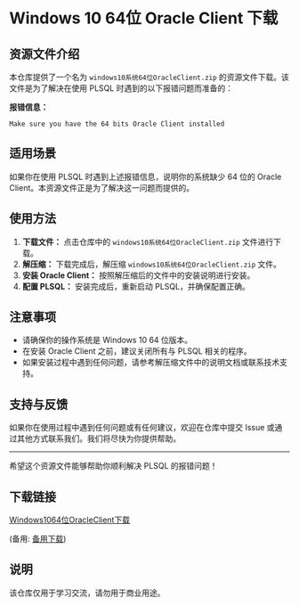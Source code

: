 # Windows 10 64位 Oracle Client 下载

## 资源文件介绍

本仓库提供了一个名为 `windows10系统64位OracleClient.zip` 的资源文件下载。该文件是为了解决在使用 PLSQL 时遇到的以下报错问题而准备的：

**报错信息：**
```
Make sure you have the 64 bits Oracle Client installed
```

## 适用场景

如果你在使用 PLSQL 时遇到上述报错信息，说明你的系统缺少 64 位的 Oracle Client。本资源文件正是为了解决这一问题而提供的。

## 使用方法

1. **下载文件：** 点击仓库中的 `windows10系统64位OracleClient.zip` 文件进行下载。
2. **解压缩：** 下载完成后，解压缩 `windows10系统64位OracleClient.zip` 文件。
3. **安装 Oracle Client：** 按照解压缩后的文件中的安装说明进行安装。
4. **配置 PLSQL：** 安装完成后，重新启动 PLSQL，并确保配置正确。

## 注意事项

- 请确保你的操作系统是 Windows 10 64 位版本。
- 在安装 Oracle Client 之前，建议关闭所有与 PLSQL 相关的程序。
- 如果安装过程中遇到任何问题，请参考解压缩文件中的说明文档或联系技术支持。

## 支持与反馈

如果你在使用过程中遇到任何问题或有任何建议，欢迎在仓库中提交 Issue 或通过其他方式联系我们。我们将尽快为你提供帮助。

---

希望这个资源文件能够帮助你顺利解决 PLSQL 的报错问题！

## 下载链接
[Windows1064位OracleClient下载](https://pan.quark.cn/s/9744cd4f70b3) 

(备用: [备用下载](https://pan.baidu.com/s/18oTyekIiDh3wjyaPJHHPgA?pwd=1234))

## 说明

该仓库仅用于学习交流，请勿用于商业用途。
